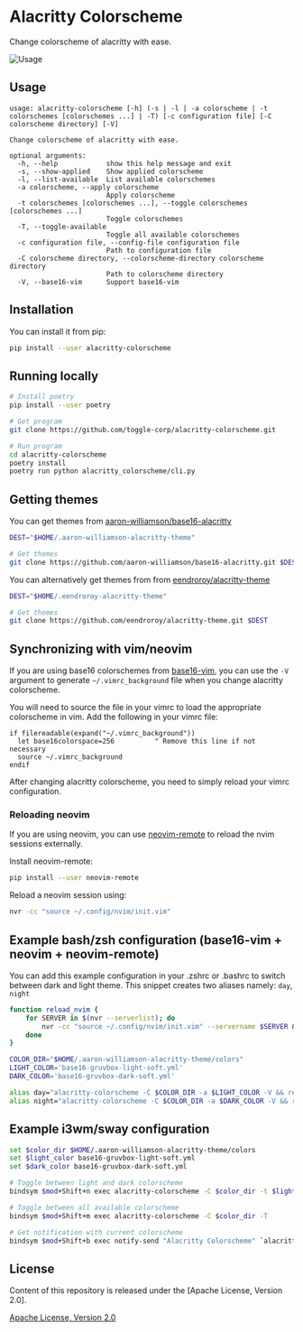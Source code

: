 # Alacritty Colorscheme

Change colorscheme of alacritty with ease.

![Usage](https://user-images.githubusercontent.com/4928045/38159826-c451861a-34d0-11e8-979b-34b67027fb87.gif)

## Usage

```
usage: alacritty-colorscheme [-h] (-s | -l | -a colorscheme | -t colorschemes [colorschemes ...] | -T) [-c configuration file] [-C colorscheme directory] [-V]

Change colorscheme of alacritty with ease.

optional arguments:
  -h, --help            show this help message and exit
  -s, --show-applied    Show applied colorscheme
  -l, --list-available  List available colorschemes
  -a colorscheme, --apply colorscheme
                        Apply colorscheme
  -t colorschemes [colorschemes ...], --toggle colorschemes [colorschemes ...]
                        Toggle colorschemes
  -T, --toggle-available
                        Toggle all available colorschemes
  -c configuration file, --config-file configuration file
                        Path to configuration file
  -C colorscheme directory, --colorscheme-directory colorscheme directory
                        Path to colorscheme directory
  -V, --base16-vim      Support base16-vim
```

## Installation

You can install it from pip:

```bash
pip install --user alacritty-colorscheme
```

## Running locally

```bash
# Install poetry
pip install --user poetry

# Get program
git clone https://github.com/toggle-corp/alacritty-colorscheme.git

# Run program
cd alacritty-colorscheme
poetry install
poetry run python alacritty_colorscheme/cli.py
```

## Getting themes

You can get themes from [aaron-williamson/base16-alacritty](https://github.com/aaron-williamson/base16-alacritty)

```bash
DEST="$HOME/.aaron-williamson-alacritty-theme"

# Get themes
git clone https://github.com/aaron-williamson/base16-alacritty.git $DEST
```

You can alternatively get themes from from [eendroroy/alacritty-theme](https://github.com/eendroroy/alacritty-theme)

```bash
DEST="$HOME/.eendroroy-alacritty-theme"

# Get themes
git clone https://github.com/eendroroy/alacritty-theme.git $DEST
```

## Synchronizing with vim/neovim

If you are using base16 colorschemes from
[base16-vim](https://github.com/chriskempson/base16-vim), you can use the `-V`
argument to generate `~/.vimrc_background` file when you change alacritty
colorscheme.

You will need to source the file in your vimrc to load the appropriate
colorscheme in vim. Add the following in your vimrc file:

```vim
if filereadable(expand("~/.vimrc_background"))
  let base16colorspace=256          " Remove this line if not necessary
  source ~/.vimrc_background
endif
```

After changing alacritty colorscheme, you need to simply reload your vimrc
configuration.

### Reloading neovim

If you are using neovim, you can use
[neovim-remote](https://github.com/mhinz/neovim-remote) to reload the nvim
sessions externally.

Install neovim-remote:

```bash
pip install --user neovim-remote
```

Reload a neovim session using:

```bash
nvr -cc "source ~/.config/nvim/init.vim"
```

## Example bash/zsh configuration (base16-vim + neovim + neovim-remote)

You can add this example configuration in your .zshrc or .bashrc to switch
between dark and light theme.
This snippet creates two aliases namely: `day`, `night`

```bash
function reload_nvim {
    for SERVER in $(nvr --serverlist); do
        nvr -cc "source ~/.config/nvim/init.vim" --servername $SERVER &
    done
}

COLOR_DIR="$HOME/.aaron-williamson-alacritty-theme/colors"
LIGHT_COLOR='base16-gruvbox-light-soft.yml'
DARK_COLOR='base16-gruvbox-dark-soft.yml'

alias day="alacritty-colorscheme -C $COLOR_DIR -a $LIGHT_COLOR -V && reload_nvim"
alias night="alacritty-colorscheme -C $COLOR_DIR -a $DARK_COLOR -V && reload_nvim"
```

## Example i3wm/sway configuration

```bash
set $color_dir $HOME/.aaron-williamson-alacritty-theme/colors
set $light_color base16-gruvbox-light-soft.yml
set $dark_color base16-gruvbox-dark-soft.yml

# Toggle between light and dark colorscheme
bindsym $mod+Shift+n exec alacritty-colorscheme -C $color_dir -t $light_color $dark_color

# Toggle between all available colorscheme
bindsym $mod+Shift+m exec alacritty-colorscheme -C $color_dir -T

# Get notification with current colorscheme
bindsym $mod+Shift+b exec notify-send "Alacritty Colorscheme" `alacritty-colorscheme -C $color_dir -s`
```

## License

Content of this repository is released under the [Apache License, Version 2.0].

[Apache License, Version 2.0](./LICENSE-APACHE)
